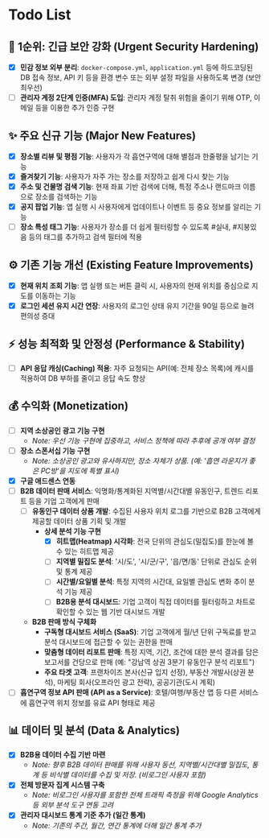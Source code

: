 # Todo List

## 🎯 1순위: 긴급 보안 강화 (Urgent Security Hardening)
- [x] **민감 정보 외부 분리**: `docker-compose.yml`, `application.yml` 등에 하드코딩된 DB 접속 정보, API 키 등을 환경 변수 또는 외부 설정 파일을 사용하도록 변경 (보안 최우선)
- [ ] **관리자 계정 2단계 인증(MFA) 도입**: 관리자 계정 탈취 위험을 줄이기 위해 OTP, 이메일 등을 이용한 추가 인증 구현

## ✨ 주요 신규 기능 (Major New Features)
- [x] **장소별 리뷰 및 평점 기능**: 사용자가 각 흡연구역에 대해 별점과 한줄평을 남기는 기능
- [x] **즐겨찾기 기능**: 사용자가 자주 가는 장소를 저장하고 쉽게 다시 찾는 기능
- [x] **주소 및 건물명 검색 기능**: 현재 좌표 기반 검색에 더해, 특정 주소나 랜드마크 이름으로 장소를 검색하는 기능
- [x] **공지 팝업 기능**: 앱 실행 시 사용자에게 업데이트나 이벤트 등 중요 정보를 알리는 기능
- [ ] **장소 특성 태그 기능**: 사용자가 장소를 더 쉽게 필터링할 수 있도록 #실내, #지붕있음 등의 태그를 추가하고 검색 필터에 적용

## ⚙️ 기존 기능 개선 (Existing Feature Improvements)
- [x] **현재 위치 조회 기능**: 앱 실행 또는 버튼 클릭 시, 사용자의 현재 위치를 중심으로 지도를 이동하는 기능
- [x] **로그인 세션 유지 시간 연장**: 사용자의 로그인 상태 유지 기간을 90일 등으로 늘려 편의성 증대

## ⚡️ 성능 최적화 및 안정성 (Performance & Stability)
- [ ] **API 응답 캐싱(Caching) 적용**: 자주 요청되는 API(예: 전체 장소 목록)에 캐시를 적용하여 DB 부하를 줄이고 응답 속도 향상

## 💰 수익화 (Monetization)
- [ ] **지역 소상공인 광고 기능 구현**
  - *Note: 우선 기능 구현에 집중하고, 서비스 정책에 따라 추후에 공개 여부 결정*
- [ ] **장소 스폰서십 기능 구현**
  - *Note: 소상공인 광고와 유사하지만, 장소 자체가 상품. (예: '흡연 라운지가 좋은 PC방'을 지도에 특별 표시)*
- [x] **구글 애드센스 연동**
- [ ] **B2B 데이터 판매 서비스**: 익명화/통계화된 지역별/시간대별 유동인구, 트렌드 리포트 등을 기업 고객에게 판매
  - [ ] **유동인구 데이터 상품 개발**: 수집된 사용자 위치 로그를 기반으로 B2B 고객에게 제공할 데이터 상품 기획 및 개발
    - **상세 분석 기능 구현**
      - [x] **히트맵(Heatmap) 시각화**: 전국 단위의 관심도(밀집도)를 한눈에 볼 수 있는 히트맵 제공
      - [ ] **지역별 밀집도 분석**: '시/도', '시/군/구', '읍/면/동' 단위로 관심도 순위 및 통계 제공
      - [ ] **시간별/요일별 분석**: 특정 지역의 시간대, 요일별 관심도 변화 추이 분석 기능 제공
      - [ ] **B2B용 분석 대시보드**: 기업 고객이 직접 데이터를 필터링하고 차트로 확인할 수 있는 웹 기반 대시보드 개발
  - **B2B 판매 방식 구체화**
    - **구독형 대시보드 서비스 (SaaS)**: 기업 고객에게 월/년 단위 구독료를 받고 분석 대시보드에 접근할 수 있는 권한을 판매
    - **맞춤형 데이터 리포트 판매**: 특정 지역, 기간, 조건에 대한 분석 결과를 담은 보고서를 건당으로 판매 (예: "강남역 상권 3분기 유동인구 분석 리포트")
    - **주요 타겟 고객**: 프랜차이즈 본사(신규 입지 선정), 부동산 개발사(상권 분석), 마케팅 회사(오프라인 광고 전략), 공공기관(도시 계획)
- [ ] **흡연구역 정보 API 판매 (API as a Service)**: 호텔/여행/부동산 앱 등 다른 서비스에 흡연구역 위치 정보를 유료 API 형태로 제공

## 📊 데이터 및 분석 (Data & Analytics)
- [x] **B2B용 데이터 수집 기반 마련**
  - *Note: 향후 B2B 데이터 판매를 위해 사용자 동선, 지역별/시간대별 밀집도, 통계 등 비식별 데이터를 수집 및 저장. (비로그인 사용자 포함)*
- [x] **전체 방문자 집계 시스템 구축**
  - *Note: 비로그인 사용자를 포함한 전체 트래픽 측정을 위해 Google Analytics 등 외부 분석 도구 연동 고려*
- [x] **관리자 대시보드 통계 기준 추가 (일간 통계)**
  - *Note: 기존의 주간, 월간, 연간 통계에 더해 일간 통계 추가*
